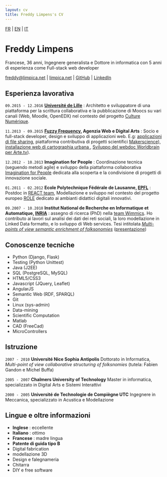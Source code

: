 ```yaml
---
layout: cv
title: Freddy Limpens's CV
---
```


<div id="lang">
<a class="unselected" href="../fr/">FR</a> | <a class="unselected" href="../en/">EN</a> | <a class="selected" href="../it/">IT</a>
</div>  
   
# Freddy Limpens
Francese, 36 anni, Ingegnere generalista e Dottore in informatica con 5 anni di esperienza come Full-stack web developer

<div id="webaddress">
<i class="fa fa-envelope"></i> <a href="mailto:freddy@limpica.net">freddy@limpica.net</a>
|
<i class="fa fa-home"></i> <a href="http://limpica.net">limpica.net</a>
|
<i class="fa fa-github"></i> <a href="http://github.com/freddylimpens">GitHub</a>
|
<i class="fa fa-linkedin"></i> <a href="https://fr.linkedin.com/in/freddylimpens">LinkedIn</a>
</div>


## Esperienza lavorativa

`09.2015 - 12.2016`
__[Université de Lille](http://univ-lille3.fr/)__ : Architetto e sviluppatore di una piattaforma per la scrittura collaborativa e la pubblicazione di Moocs su vari canali (Web, Moodle, OpenEDX) nel contesto del progetto [Culture Numérique](http://culturenumerique.univ-lille3.fr/).

`11.2013 - 09.2015`
__[Fuzzy Frequency](http://fuzzyfrequency.com/), Agenzia Web e Digital Arts__ : Socio e full-stack developer, design e sviluppo di applicazioni web. E.g: [applicazioni di file sharing](http://fuzzyfrequency.com/#/outil-de-partage-de-fichiers-collaboratif/), piattaforma contributiva di progetti scientifici [Makerscience](http://makerscience.fr/)), [installazione web di cartographia urbana ](http://fuzzyfrequency.com/#/cartographies-taz-koan/), [Sviluppo del webdoc Worldbrain per Arte.tv](http://worldbrain.arte.tv/)).

`12.2012 - 10.2013`
__Imagination for People__ : Coordinazione tecnica (seguendo metodi agile) e sviluppo della piattaforma collaborativa [Imagination for People](http://imaginationforpeople.org) dedicata alla scoperta e la condivisione di progetti di innovazione sociale.

`01.2011 - 02.2012`
__Ecole Polytechnique Fédérale de Lausanne, [EPFL](http://epfl.ch/)__ : Postdoc in [REACT team](http://react.epfl.ch/), Modellazione e sviluppo nel contesto del progetto europeo [ROLE](http://role-project.archiv.zsi.at/) dedicato ai ambianti didattici digitali innovativi.

`09.2007 - 10.2010`
__Institut National de Recherche en Informatique et Automatique, [INRIA](https://www.inria.fr/)__ : assegno di ricerca (PhD) nella [team Wimmics](http://wimmics.inria.fr/). Ho contributo ai lavori sul analisi dei dati dei reti sociali, la loro modellazione in Linked Data formatto, e lo sviluppo di Web services. Tesi intitolata [_Multi-points of view semantic enrichment of folksonomies_](https://tel.archives-ouvertes.fr/tel-00530714)  ([presentazione](https://www.slideshare.net/Freddy.Limpens/phd-defense-multipoints-of-view-semantic-enrichment-of-folksonomies))

## Conoscenze tecniche

* Python (Django, Flask)
* Testing (Python Unittest)
* Java (J2EE)
* SQL (PostgreSQL, MySQL)
* HTML5/CSS3
* Javascript (JQuery, Leaflet)
* AngularJS
* Semantic Web (RDF, SPARQL)
* Git
* Linux (sys-admin)
* Data-mining
* Scientific Computation
* Matlab
* CAD (FreeCad)
* MicroControllers


## Istruzione

`2007 - 2010`
__Université Nice Sophia Antipolis__ Dottorato in Informatica, *Multi-point of view collaborative structuring of folksnomies* (tutela: Fabien Gandon e Michel Buffa)

`2005 - 2007`
__Chalmers University of Technology__ Master in informatica, specializzato in Digital Arts e Sistemi Interattivi

`2000 - 2005`
__Université de Technologie de Compiègne UTC__ Ingegnere in Meccanica, specializzato in Acustica e Modellazione

## Lingue e oltre informazioni

* **Inglese** : eccellente
* **Italiano** : ottimo
* **Francese** : madre lingua
* **Patente di guida tipo B**
* Digital fabrication
* modellazione 3D
* Design e falegnameria
* Chitarra
* DIY e free software

